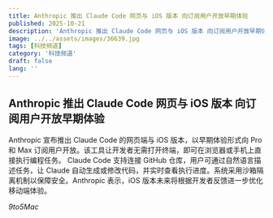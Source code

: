 ```yaml
---
title: Anthropic 推出 Claude Code 网页与 iOS 版本 向订阅用户开放早期体验
published: 2025-10-21
description: 'Anthropic 推出 Claude Code 网页与 iOS 版本 向订阅用户开放早期体验'
image: ../../assets/images/36639.jpg
tags: [科技频道]
category: '科技频道'
draft: false
lang: ''
---
```


## Anthropic 推出 Claude Code 网页与 iOS 版本 向订阅用户开放早期体验

Anthropic 宣布推出 Claude Code 的网页端与 iOS 版本，以早期体验形式向 Pro 和 Max 订阅用户开放。该工具让开发者无需打开终端，即可在浏览器或手机上直接执行编程任务。
Claude Code 支持连接 GitHub 仓库，用户可通过自然语言描述任务，让 Claude 自动生成或修改代码，并实时查看执行进度。系统采用沙箱隔离机制以保障安全。Anthropic 表示，iOS 版本未来将根据开发者反馈进一步优化移动端体验。

*9to5Mac*
